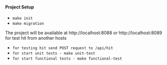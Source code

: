<h4> Project Setup</h4>

* `make init`
* `make migration`

The project will be available at http://localhost:8088 or http://localhost:8089
for test hit from another hosts

* `for testing hit send POST request to /api/hit`
* `for start unit tests - make unit-test`
* `for start functional tests - make functional-test`